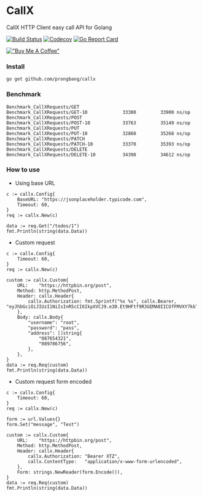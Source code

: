 # CallX

CallX HTTP Client easy call API for Golang

[![Build Status](http://img.shields.io/travis/prongbang/callx.svg)](https://travis-ci.org/prongbang/callx)
[![Codecov](https://img.shields.io/codecov/c/github/prongbang/callx.svg)](https://codecov.io/gh/prongbang/callx)
[![Go Report Card](https://goreportcard.com/badge/github.com/prongbang/callx)](https://goreportcard.com/report/github.com/prongbang/callx)

[!["Buy Me A Coffee"](https://www.buymeacoffee.com/assets/img/custom_images/orange_img.png)](https://www.buymeacoffee.com/prongbang)

### Install

```
go get github.com/prongbang/callx
```

### Benchmark

```shell
Benchmark_CallXRequests/GET
Benchmark_CallXRequests/GET-10         	   33300	     33900 ns/op
Benchmark_CallXRequests/POST
Benchmark_CallXRequests/POST-10        	   33763	     35149 ns/op
Benchmark_CallXRequests/PUT
Benchmark_CallXRequests/PUT-10         	   32860	     35268 ns/op
Benchmark_CallXRequests/PATCH
Benchmark_CallXRequests/PATCH-10       	   33370	     35393 ns/op
Benchmark_CallXRequests/DELETE
Benchmark_CallXRequests/DELETE-10      	   34398	     34612 ns/op
```

### How to use

- Using base URL

```golang
c := callx.Config{
    BaseURL: "https://jsonplaceholder.typicode.com",
    Timeout: 60,
}
req := callx.New(c)

data := req.Get("/todos/1")
fmt.Println(string(data.Data))
```

- Custom request

```golang
c := callx.Config{
    Timeout: 60,
}
req := callx.New(c)

custom := callx.Custom{
    URL:    "https://httpbin.org/post",
    Method: http.MethodPost,
    Header: callx.Header{
        callx.Authorization: fmt.Sprintf("%s %s", callx.Bearer, "eyJhbGciOiJIUzI1NiIsInR5cCI6IkpXVCJ9.e30.Et9HFtf9R3GEMA0IICOfFMVXY7kkTX1wr4qCyhIf58U"),
    },
    Body: callx.Body{
        "username": "root",
        "password": "pass",
        "address": []string{
            "087654321",
            "089786756",
        },
    },
}
data := req.Req(custom)
fmt.Println(string(data.Data))
```

- Custom request form encoded

```golang
c := callx.Config{
    Timeout: 60,
}
req := callx.New(c)

form := url.Values{}
form.Set("message", "Test")

custom := callx.Custom{
    URL:    "https://httpbin.org/post",
    Method: http.MethodPost,
    Header: callx.Header{
        callx.Authorization: "Bearer XTZ",
        callx.ContentType:   "application/x-www-form-urlencoded",
    },
    Form: strings.NewReader(form.Encode()),
}
data := req.Req(custom)
fmt.Println(string(data.Data))
```
